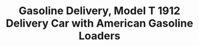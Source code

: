 ---
layout: product
title: "Gasoline Delivery, Model T 1912 Delivery Car with American Gasoline Loaders"
price: "TBA" 
desc: "N/A"
img_path: "/assets/img/ICM 24019.webp"
brand: "N/A"
available: false
special_offer: false
new: false
soon: false
cat: "010000"
subcat: "013600"
subsubcat: "0N/A"
sifra: "ICM 24019"
popular: false
---
